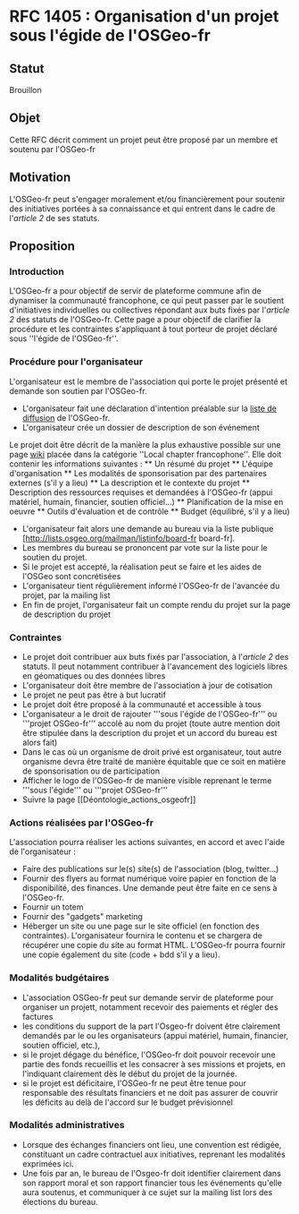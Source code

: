 RFC 1405 : Organisation d'un projet sous l'égide de l'OSGeo-fr
==============================================================

## Statut

Brouillon

## Objet

Cette RFC décrit comment un projet peut être proposé par un membre et soutenu par l'OSGeo-fr

## Motivation

L'OSGeo-fr peut s'engager moralement et/ou financièrement pour soutenir des initiatives portées à sa connaissance et qui entrent dans le cadre de l'*article 2* de ses statuts.

## Proposition

### Introduction

L'OSGeo-fr a pour objectif de servir de plateforme commune afin de dynamiser la communauté francophone, ce qui peut passer par le soutient d'initiatives individuelles ou collectives répondant aux buts fixés par l'*article 2* des statuts de l'OSGeo-fr. Cette page a pour objectif de clarifier la procédure et les contraintes s'appliquant à tout porteur de projet déclaré sous ''l'égide de l'OSGeo-fr''.

### Procédure pour l'organisateur

L'organisateur est le membre de l'association qui porte le projet présenté et demande son soutien par l'OSGeo-fr.

* L'organisateur fait une déclaration d'intention préalable sur la [liste de diffusion](http://lists.osgeo.org/listinfo/francophone) de l'OSGeo-fr.
* L'organisateur crée un dossier de description de son événement

Le projet doit être décrit de la manière la plus exhaustive possible sur une page [wiki](http://wiki.osgeo.org/wiki/Francophone_OSGeo_Chapter) placée dans la catégorie ''Local chapter francophone''. Elle doit contenir les informations suivantes :
** Un résumé du projet
** L'équipe d'organisation
** Les modalités de sponsorisation par des partenaires externes (s'il y a lieu)
** La description et le contexte du projet
** Description des ressources requises et demandées à l'OSGeo-fr (appui matériel, humain, financier, soutien officiel...)
** Planification de la mise en oeuvre
** Outils d'évaluation et de contrôle
** Budget (équilibré, s'il y a lieu)

* L'organisateur fait alors une demande au bureau via la liste publique [http://lists.osgeo.org/mailman/listinfo/board-fr board-fr].
* Les membres du bureau se prononcent par vote sur la liste pour le soutien du projet.
* Si le projet est accepté, la réalisation peut se faire et les aides de l'OSGeo sont concrétisées
* L'organisateur tient régulièrement informé l'OSGeo-fr de l'avancée du projet, par la mailing list
* En fin de projet, l'organisateur fait un compte rendu du projet sur la page de description du projet

### Contraintes

* Le projet doit contribuer aux buts fixés par l'association, à l'*article 2* des statuts. Il peut notamment contribuer à l'avancement des logiciels libres en géomatiques ou des données libres
* L'organisateur doit être membre de l'association à jour de cotisation
* Le projet ne peut pas être à but lucratif
* Le projet doit être proposé à la communauté et accessible à tous
* L'organisateur a le droit de rajouter '''sous l'égide de l'OSGeo-fr''' ou '''projet OSGeo-fr''' accolé au nom du projet (toute autre mention doit être stipulée dans la description du projet et un accord du bureau est alors fait)
* Dans le cas où un organisme de droit privé est organisateur, tout autre organisme devra être traité de manière équitable que ce soit en matière de sponsorisation ou de participation
* Afficher le logo de l'OSGeo-fr de manière visible reprenant le terme '''sous l'égide''' ou '''projet OSGeo-fr''' 
* Suivre la page [[Déontologie_actions_osgeofr]]

### Actions réalisées par l'OSGeo-fr

L'association pourra réaliser les actions suivantes, en accord et avec l'aide de l'organisateur :

* Faire des publications sur le(s) site(s) de l'association (blog, twitter...)
* Fournir des flyers au format numérique voire papier en fonction de la disponibilité, des finances. Une demande peut être faite en ce sens à l'OSGeo-fr.
* Fournir un totem
* Fournir des "gadgets" marketing
* Héberger un site ou une page sur le site officiel (en fonction des contraintes). L'organisateur fournira le contenu et se chargera de récupérer une copie du site au format HTML. L'OSGeo-fr pourra fournir une copie également du site (code + bdd s'il y a lieu).

### Modalités budgétaires

* L'association OSGeo-fr peut sur demande servir de plateforme pour organiser un projett, notamment recevoir des paiements et régler des factures
* les conditions du support de la part l'Osgeo-fr doivent être clairement demandés par le ou les organisateurs (appui matériel, humain, financier, soutien officiel, etc.),
* si le projet dégage du bénéfice, l'OSGeo-fr doit pouvoir recevoir une partie des fonds recueillis et les consacrer à ses missions et projets, en l'indiquant clairement dès le début du projet de la journée.
* si le projet est déficitaire, l'OSGeo-fr ne peut être tenue pour responsable des résultats financiers et ne doit pas assurer de couvrir les déficits au delà de l'accord sur le budget prévisionnel


### Modalités administratives

* Lorsque des échanges financiers ont lieu, une convention est rédigée, constituant un cadre contractuel aux initiatives, reprenant les modalités exprimées ici.
* Une fois par an, le bureau de l'Osgeo-fr doit identifier clairement dans son rapport moral et son rapport financier tous les événements qu'elle aura soutenus, et communiquer à ce sujet sur la mailing list lors des élections du bureau.
